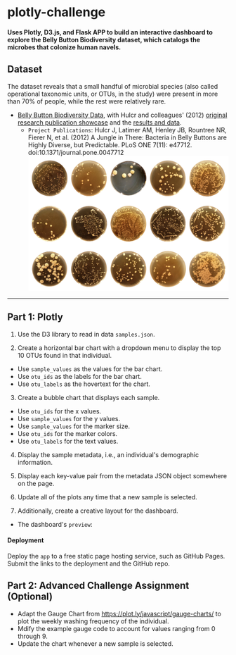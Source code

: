 # plotly-challenge
#### Uses Plotly, D3.js, and Flask APP to build an interactive dashboard to explore the Belly Button Biodiversity dataset, which catalogs the microbes that colonize human navels.

## Dataset
The dataset reveals that a small handful of microbial species (also called operational taxonomic units, or OTUs, in the study) were present in more than 70% of people, while the rest were relatively rare.
* [Belly Button Biodiversity Data](data/samples.json), with Hulcr and colleagues' (2012) [original research publication showcase](http://robdunnlab.com/projects/belly-button-biodiversity/) and the [results and data](http://robdunnlab.com/projects/belly-button-biodiversity/results-and-data/).
  * `Project Publications`: Hulcr J, Latimer AM, Henley JB, Rountree NR, Fierer N, et al. (2012) A Jungle in There: Bacteria in Belly Buttons are Highly Diverse, but Predictable. PLoS ONE 7(11): e47712. doi:10.1371/journal.pone.0047712
 ![preview](Images/bacteria_diversity.png)

- - -

## Part 1: Plotly
1. Use the D3 library to read in data `samples.json`.

2. Create a horizontal bar chart with a dropdown menu to display the top 10 OTUs found in that individual.
* Use `sample_values` as the values for the bar chart.
* Use `otu_ids` as the labels for the bar chart.
* Use `otu_labels` as the hovertext for the chart.

3. Create a bubble chart that displays each sample. 
* Use `otu_ids` for the x values.
* Use `sample_values` for the y values.
* Use `sample_values` for the marker size.
* Use `otu_ids` for the marker colors.
* Use `otu_labels` for the text values.

4. Display the sample metadata, i.e., an individual's demographic information.

5. Display each key-value pair from the metadata JSON object somewhere on the page.

6. Update all of the plots any time that a new sample is selected.

7. Additionally, create a creative layout for the dashboard. 
* The dashboard's `preview`:

#### Deployment
Deploy the `app` to a free static page hosting service, such as GitHub Pages. Submit the links to the deployment and the GitHub repo.


## Part 2: Advanced Challenge Assignment (Optional)
* Adapt the Gauge Chart from <https://plot.ly/javascript/gauge-charts/> to plot the weekly washing frequency of the individual.
* Mdify the example gauge code to account for values ranging from 0 through 9. 
* Update the chart whenever a new sample is selected.
